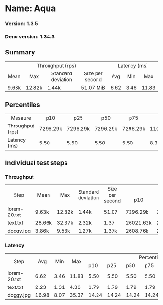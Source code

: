 # Name: Aqua 
  
  ### Version: 1.3.5
  ### Deno version: 1.34.3

## Summary
<table>
<tr>
    <td align="center" colspan="4">Throughput (rps)</td>
    <td align="center" colspan="3">Latency (ms)</td>
</tr>
<tr>
    <td align="center">Mean</td>
    <td align="center">Max</td>
    <td align="center">Standard deviation</td>
    <td align="center">Size per second</td>
    <td align="center">Avg</td>
    <td align="center">Min</td>
    <td align="center">Max</td>
</tr>
<tr>
    <td>9.63k</td>
    <td>12.82k</td>
    <td>1.44k</td>
    <td>51.07 MiB</td>
    <td>6.62</td>
    <td>3.46</td>
    <td>11.83</td>
</tr>
</table>

## Percentiles

<table>
<tr>
  <td align="center">Mesaure</td>
  <td align="center">p10</td>
  <td align="center">p25</td>
  <td align="center">p50</td>
  <td align="center">p75</td>
  <td align="center">p90</td>
  <td align="center">p95</td>
  <td align="center">p99</td>
</tr>
<tr>
  <td>Throughput (rps)</td>
  <td>7296.29k</td>
  <td>7296.29k</td>
  <td>7296.29k</td>
  <td>7296.29k</td>
  <td>11080.63k</td>
  <td>11634.47k</td>
  <td>12344.44k</td>
</tr>
<tr>
  <td>Latency (ms)</td>
  <td>5.50</td>
  <td>5.50</td>
  <td>5.50</td>
  <td>5.50</td>
  <td>8.33</td>
  <td>8.98</td>
  <td>9.90</td>
</tr>
</table>

## Individual test steps

### Throughput

<table>
<tr>
  <td align="center" rowspan="2">Step</td>
  <td align="center" rowspan="2">Mean</td>
  <td align="center" rowspan="2">Max</td>
  <td align="center" rowspan="2">Standard deviation</td>
  <td align="center" rowspan="2">Size per second</td>
  <td align="center" colspan="7">Percentiles</td>
</tr>
<tr>
  <!-- still Step -->
  <!-- still Mean -->
  <!-- still Max -->
  <!-- still Standard deviation -->
  <!-- still Size per second -->
  <td align="center">p10</td>
  <td align="center">p25</td>
  <td align="center">p50</td>
  <td align="center">p75</td>
  <td align="center">p90</td>
  <td align="center">p95</td>
  <td align="center">p99</td>
</tr>
<tr>
  <td>lorem-20.txt</td>
  <td>9.63k</td>
  <td>12.82k</td>
  <td>1.44k</td>
  <td>51.07</td>
  <td>7296.29k</td>
  <td>7296.29k</td>
  <td>7296.29k</td>
  <td>7296.29k</td>
  <td>11080.63k</td>
  <td>11634.47k</td>
  <td>12344.44k</td>
</tr><tr>
  <td>text.txt</td>
  <td>28.66k</td>
  <td>32.37k</td>
  <td>2.32k</td>
  <td>1.37</td>
  <td>26021.62k</td>
  <td>26021.62k</td>
  <td>26021.62k</td>
  <td>26021.62k</td>
  <td>31214.31k</td>
  <td>31660.13k</td>
  <td>32365.40k</td>
</tr><tr>
  <td>doggy.jpg</td>
  <td>3.86k</td>
  <td>9.53k</td>
  <td>1.27k</td>
  <td>1.37k</td>
  <td>2608.76k</td>
  <td>2608.76k</td>
  <td>2608.76k</td>
  <td>2608.76k</td>
  <td>5118.57k</td>
  <td>5693.28k</td>
  <td>6903.41k</td>
</tr></table>

### Latency

<table>
<tr>
  <td align="center" rowspan="2">Step</td>
  <td align="center" rowspan="2">Avg</td>
  <td align="center" rowspan="2">Min</td>
  <td align="center" rowspan="2">Max</td>
  <td align="center" colspan="7">Percentiles</td>
</tr>
<tr>
  <!-- still Avg -->
  <!-- still Min -->
  <!-- still Max -->
  <td>p10</td>
  <td>p25</td>
  <td>p50</td>
  <td>p75</td>
  <td>p90</td>
  <td>p95</td>
  <td>p99</td>
</tr>
<tr>
  <td>lorem-20.txt</td>
  <td>6.62</td>
  <td>3.46</td>
  <td>11.83</td>
  <td>5.50</td>
  <td>5.50</td>
  <td>5.50</td>
  <td>5.50</td>
  <td>8.33</td>
  <td>8.98</td>
  <td>9.90</td>
</tr><tr>
  <td>text.txt</td>
  <td>2.23</td>
  <td>1.31</td>
  <td>4.36</td>
  <td>1.79</td>
  <td>1.79</td>
  <td>1.79</td>
  <td>1.79</td>
  <td>2.76</td>
  <td>2.97</td>
  <td>3.52</td>
</tr><tr>
  <td>doggy.jpg</td>
  <td>16.98</td>
  <td>8.07</td>
  <td>35.37</td>
  <td>14.24</td>
  <td>14.24</td>
  <td>14.24</td>
  <td>14.24</td>
  <td>19.52</td>
  <td>20.60</td>
  <td>23.12</td>
</tr></table>